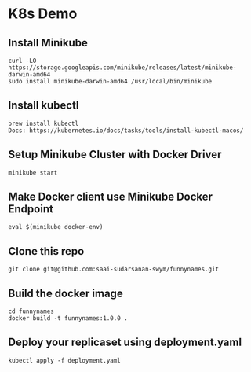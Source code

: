 # K8s Demo

## Install Minikube
```
curl -LO https://storage.googleapis.com/minikube/releases/latest/minikube-darwin-amd64
sudo install minikube-darwin-amd64 /usr/local/bin/minikube
```

## Install kubectl
```
brew install kubectl
Docs: https://kubernetes.io/docs/tasks/tools/install-kubectl-macos/
```

## Setup Minikube Cluster with Docker Driver
```
minikube start
```

## Make Docker client use Minikube Docker Endpoint 
```
eval $(minikube docker-env)
```

## Clone this repo
```
git clone git@github.com:saai-sudarsanan-swym/funnynames.git
```

## Build the docker image
```
cd funnynames
docker build -t funnynames:1.0.0 .
```

## Deploy your replicaset using deployment.yaml
```
kubectl apply -f deployment.yaml
```